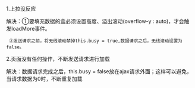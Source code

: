 <!-- InfiniteScroll文档 -->

1.上拉没反应

解决：①要填充数据的盒必须设置高度、溢出滚动(overflow-y : auto)，才会触发loadMore事件。

     ②发送请求之前，将无线滚动禁掉this.busy = true,数据请求之后，无线滚动设置为false。

2.页面没有任何操作，不断发送请求进行加载

解决：数据请求完成之后，this.busy = false放在ajax请求外面；这样可以避免，当请求数据为0时，不断重复加载
